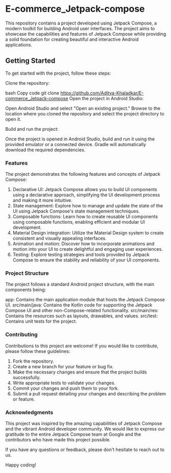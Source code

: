 # E-commerce_Jetpack-compose

This repository contains a project developed using Jetpack Compose, a modern toolkit for building Android user interfaces. The project aims to showcase the capabilities and features of Jetpack Compose while providing a solid foundation for creating beautiful and interactive Android applications.

## Getting Started
To get started with the project, follow these steps:

Clone the repository:

bash
Copy code
git clone https://github.com/Aditya-Khaladkar/E-commerce_Jetpack-compose
Open the project in Android Studio:

Open Android Studio and select "Open an existing project." Browse to the location where you cloned the repository and select the project directory to open it.

Build and run the project:

Once the project is opened in Android Studio, build and run it using the provided emulator or a connected device. Gradle will automatically download the required dependencies.

### Features

The project demonstrates the following features and concepts of Jetpack Compose:

1. Declarative UI: Jetpack Compose allows you to build UI components using a declarative approach, simplifying the UI development process and making it more intuitive.
2. State management: Explore how to manage and update the state of the UI using Jetpack Compose's state management techniques.
3. Composable functions: Learn how to create reusable UI components using composable functions, enabling efficient and modular UI development.
4. Material Design integration: Utilize the Material Design system to create consistent and visually appealing interfaces.
5. Animation and motion: Discover how to incorporate animations and motion into your UI to create delightful and engaging user experiences.
6. Testing: Explore testing strategies and tools provided by Jetpack Compose to ensure the stability and reliability of your UI components.

### Project Structure
The project follows a standard Android project structure, with the main components being:

app: Contains the main application module that hosts the Jetpack Compose UI.
src/main/java: Contains the Kotlin code for supporting the Jetpack Compose UI and other non-Compose-related functionality.
src/main/res: Contains the resources such as layouts, drawables, and values.
src/test: Contains unit tests for the project.

### Contributing
Contributions to this project are welcome! If you would like to contribute, please follow these guidelines:

1. Fork the repository.
2. Create a new branch for your feature or bug fix.
3. Make the necessary changes and ensure that the project builds successfully.
4. Write appropriate tests to validate your changes.
5. Commit your changes and push them to your fork.
6. Submit a pull request detailing your changes and describing the problem or feature.

### Acknowledgments
This project was inspired by the amazing capabilities of Jetpack Compose and the vibrant Android developer community. We would like to express our gratitude to the entire Jetpack Compose team at Google and the contributors who have made this project possible.

If you have any questions or feedback, please don't hesitate to reach out to us.

Happy coding!
